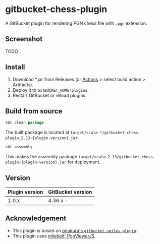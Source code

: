 # gitbucket-chess-plugin

A GitBucket plugin for rendering PGN chess file with `.pgn` extension.

## Screenshot

TODO

## Install

1. Download *.jar from Releases (or [Actions](https://github.com/gemmaro/gitbucket-chess-plugin/actions) > select build action > Artifacts).
2. Deploy it to `GITBUCKET_HOME/plugins`.
3. Restart GitBucket or reload plugins.

## Build from source

```sbt
sbt clean package
```

The built package is located at
`target/scala-*/gitbucket-chess-plugin_2.13-{plugin-version}.jar`.

```sbt
sbt assembly
```

This makes the assembly package
`target/scala-2.13/gitbucket-chess-plugin-{plugin-version}.jar`
for deployment.

## Version

Plugin version|GitBucket version
:---|:---
1.0.x |4.36.x -

## Acknowledgement

* This plugin is based on [onukura's `gitbucket-smiles-plugin`](https://github.com/onukura/gitbucket-smiles-plugin).
* This plugin uses [mliebelt' PgnViewerJS](https://github.com/mliebelt/PgnViewerJS).
